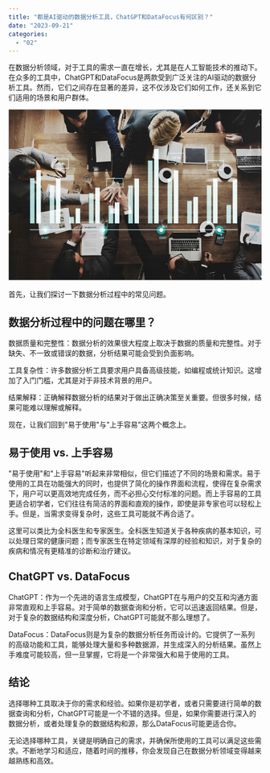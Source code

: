 ```yaml
---
title: "都是AI驱动的数据分析工具，ChatGPT和DataFocus有何区别？"
date: "2023-09-21"
categories: 
  - "02"
---
```


在数据分析领域，对于工具的需求一直在增长，尤其是在人工智能技术的推动下。在众多的工具中，ChatGPT和DataFocus是两款受到广泛关注的AI驱动的数据分析工具。然而，它们之间存在显著的差异，这不仅涉及它们如何工作，还关系到它们适用的场景和用户群体。

![预测02.png](images/1658395137-02-png.png)

首先，让我们探讨一下数据分析过程中的常见问题。

## 数据分析过程中的问题在哪里？

数据质量和完整性：数据分析的效果很大程度上取决于数据的质量和完整性。对于缺失、不一致或错误的数据，分析结果可能会受到负面影响。

工具复杂性：许多数据分析工具要求用户具备高级技能，如编程或统计知识。这增加了入门门槛，尤其是对于非技术背景的用户。

结果解释：正确解释数据分析的结果对于做出正确决策至关重要。但很多时候，结果可能难以理解或解释。

现在，让我们回到"易于使用"与"上手容易"这两个概念上。

## 易于使用 vs. 上手容易

"易于使用"和"上手容易"听起来非常相似，但它们描述了不同的场景和需求。易于使用的工具在功能强大的同时，也提供了简化的操作界面和流程，使得在复杂需求下，用户可以更高效地完成任务，而不必担心交付标准的问题。而上手容易的工具更适合初学者，它们往往有简洁的界面和直观的操作，即使是非专家也可以轻松上手。但是，当需求变得复杂时，这些工具可能就不再合适了。

这里可以类比为全科医生和专家医生。全科医生知道关于各种疾病的基本知识，可以处理日常的健康问题；而专家医生在特定领域有深厚的经验和知识，对于复杂的疾病和情况有更精准的诊断和治疗建议。

## ChatGPT vs. DataFocus

ChatGPT：作为一个先进的语言生成模型，ChatGPT在与用户的交互和沟通方面非常直观和上手容易。对于简单的数据查询和分析，它可以迅速返回结果。但是，对于复杂的数据结构和深度分析，ChatGPT可能就不那么理想了。

DataFocus：DataFocus则是为复杂的数据分析任务而设计的。它提供了一系列的高级功能和工具，能够处理大量和多种数据源，并生成深入的分析结果。虽然上手难度可能较高，但一旦掌握，它将是一个非常强大和易于使用的工具。

## 结论

选择哪种工具取决于你的需求和经验。如果你是初学者，或者只需要进行简单的数据查询和分析，ChatGPT可能是一个不错的选择。但是，如果你需要进行深入的数据分析，或者处理复杂的数据结构和源，那么DataFocus可能更适合你。

无论选择哪种工具，关键是明确自己的需求，并确保所使用的工具可以满足这些需求。不断地学习和适应，随着时间的推移，你会发现自己在数据分析领域变得越来越熟练和高效。
